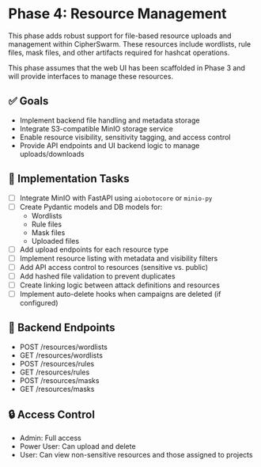 # Phase 4: Resource Management

This phase adds robust support for file-based resource uploads and management within CipherSwarm. These resources include wordlists, rule files, mask files, and other artifacts required for hashcat operations.

This phase assumes that the web UI has been scaffolded in Phase 3 and will provide interfaces to manage these resources.

## ✅ Goals

- Implement backend file handling and metadata storage
- Integrate S3-compatible MinIO storage service
- Enable resource visibility, sensitivity tagging, and access control
- Provide API endpoints and UI backend logic to manage uploads/downloads

## 🧱 Implementation Tasks

- [ ] Integrate MinIO with FastAPI using `aiobotocore` or `minio-py`
- [ ] Create Pydantic models and DB models for:
  - Wordlists
  - Rule files
  - Mask files
  - Uploaded files
- [ ] Add upload endpoints for each resource type
- [ ] Implement resource listing with metadata and visibility filters
- [ ] Add API access control to resources (sensitive vs. public)
- [ ] Add hashed file validation to prevent duplicates
- [ ] Create linking logic between attack definitions and resources
- [ ] Implement auto-delete hooks when campaigns are deleted (if configured)

## 🔄 Backend Endpoints

- POST /resources/wordlists
- GET /resources/wordlists
- POST /resources/rules
- GET /resources/rules
- POST /resources/masks
- GET /resources/masks

## 🔒 Access Control

- Admin: Full access
- Power User: Can upload and delete
- User: Can view non-sensitive resources and those assigned to projects
